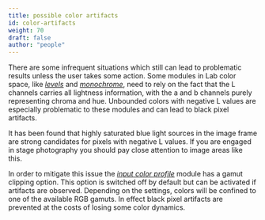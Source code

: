 ```yaml
---
title: possible color artifacts
id: color-artifacts
weight: 70
draft: false
author: "people"
---
```


There are some infrequent situations which still can lead to problematic results unless the user takes some action. Some modules in Lab color space, like [_levels_](../../module-reference/processing-modules/levels.md) and [_monochrome_](../../module-reference/processing-modules/monochrome.md), need to rely on the fact that the L channels carries all lightness information, with the a and b channels purely representing chroma and hue. Unbounded colors with negative L values are especially problematic to these modules and can lead to black pixel artifacts.

It has been found that highly saturated blue light sources in the image frame are strong candidates for pixels with negative L values. If you are engaged in stage photography you should pay close attention to image areas like this.

In order to mitigate this issue the [_input color profile_](../../module-reference/processing-modules/input-color-profile.md) module has a gamut clipping option. This option is switched off by default but can be activated if artifacts are observed. Depending on the settings, colors will be confined to one of the available RGB gamuts. In effect black pixel artifacts are prevented at the costs of losing some color dynamics.
